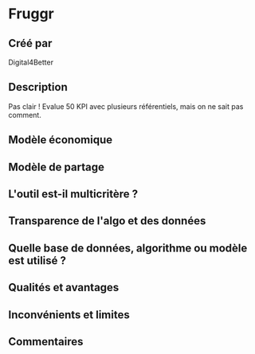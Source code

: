 # Fruggr

## Créé par

Digital4Better

## Description

Pas clair ! Evalue 50 KPI avec plusieurs référentiels, mais on ne sait pas comment.

## Modèle économique



## Modèle de partage



## L'outil est-il multicritère ?



## Transparence de l'algo et des données



## Quelle base de données, algorithme ou modèle est utilisé ?



## Qualités et avantages



## Inconvénients et limites



## Commentaires



